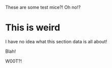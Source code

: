 These are some test mice?! Oh no!?

# This is weird

I have no idea what this section data is all about!

Blah!

W00T?!

